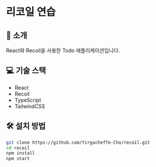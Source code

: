 # 리코일 연습

## 🚀 소개
React와 Recoil을 사용한 Todo 애플리케이션입니다.

## 💻 기술 스택
- React
- Recoil
- TypeScript
- TailwindCSS

## 🛠️ 설치 방법
```bash
git clone https://github.com/Yirgacheffe-Cho/recoil.git
cd recoil
npm install
npm start